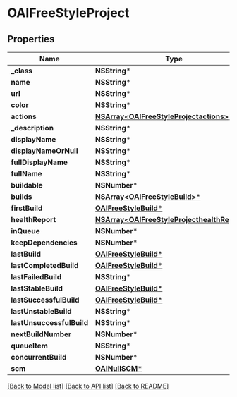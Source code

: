 # OAIFreeStyleProject

## Properties
Name | Type | Description | Notes
------------ | ------------- | ------------- | -------------
**_class** | **NSString*** |  | [optional] 
**name** | **NSString*** |  | [optional] 
**url** | **NSString*** |  | [optional] 
**color** | **NSString*** |  | [optional] 
**actions** | [**NSArray&lt;OAIFreeStyleProjectactions&gt;***](OAIFreeStyleProjectactions.md) |  | [optional] 
**_description** | **NSString*** |  | [optional] 
**displayName** | **NSString*** |  | [optional] 
**displayNameOrNull** | **NSString*** |  | [optional] 
**fullDisplayName** | **NSString*** |  | [optional] 
**fullName** | **NSString*** |  | [optional] 
**buildable** | **NSNumber*** |  | [optional] 
**builds** | [**NSArray&lt;OAIFreeStyleBuild&gt;***](OAIFreeStyleBuild.md) |  | [optional] 
**firstBuild** | [**OAIFreeStyleBuild***](OAIFreeStyleBuild.md) |  | [optional] 
**healthReport** | [**NSArray&lt;OAIFreeStyleProjecthealthReport&gt;***](OAIFreeStyleProjecthealthReport.md) |  | [optional] 
**inQueue** | **NSNumber*** |  | [optional] 
**keepDependencies** | **NSNumber*** |  | [optional] 
**lastBuild** | [**OAIFreeStyleBuild***](OAIFreeStyleBuild.md) |  | [optional] 
**lastCompletedBuild** | [**OAIFreeStyleBuild***](OAIFreeStyleBuild.md) |  | [optional] 
**lastFailedBuild** | **NSString*** |  | [optional] 
**lastStableBuild** | [**OAIFreeStyleBuild***](OAIFreeStyleBuild.md) |  | [optional] 
**lastSuccessfulBuild** | [**OAIFreeStyleBuild***](OAIFreeStyleBuild.md) |  | [optional] 
**lastUnstableBuild** | **NSString*** |  | [optional] 
**lastUnsuccessfulBuild** | **NSString*** |  | [optional] 
**nextBuildNumber** | **NSNumber*** |  | [optional] 
**queueItem** | **NSString*** |  | [optional] 
**concurrentBuild** | **NSNumber*** |  | [optional] 
**scm** | [**OAINullSCM***](OAINullSCM.md) |  | [optional] 

[[Back to Model list]](../README.md#documentation-for-models) [[Back to API list]](../README.md#documentation-for-api-endpoints) [[Back to README]](../README.md)


